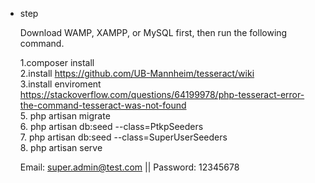<ul>
<li><p>step</p></li>
<p>

   Download WAMP, XAMPP, or MySQL first, then run the following command.

1.composer install </br>
2.install https://github.com/UB-Mannheim/tesseract/wiki </br>
3.install enviroment https://stackoverflow.com/questions/64199978/php-tesseract-error-the-command-tesseract-was-not-found </br>
5. php artisan migrate </br>
6. php artisan db:seed --class=PtkpSeeders  </br>
7. php artisan db:seed --class=SuperUserSeeders   </br>
8. php artisan serve </br>
</p>    

Email: super.admin@test.com || Password: 12345678
</ul>

